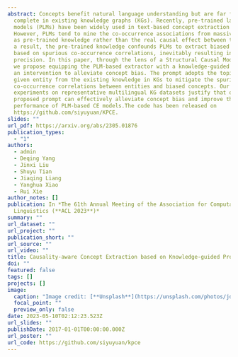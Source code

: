 ```yaml
---
abstract: Concepts benefit natural language understanding but are far from
  complete in existing knowledge graphs (KGs). Recently, pre-trained language
  models (PLMs) have been widely used in text-based concept extraction (CE).
  However, PLMs tend to mine the co-occurrence associations from massive corpus
  as pre-trained knowledge rather than the real causal effect between tokens. As
  a result, the pre-trained knowledge confounds PLMs to extract biased concepts
  based on spurious co-occurrence correlations, inevitably resulting in low
  precision. In this paper, through the lens of a Structural Causal Model (SCM),
  we propose equipping the PLM-based extractor with a knowledge-guided prompt as
  an intervention to alleviate concept bias. The prompt adopts the topic of the
  given entity from the existing knowledge in KGs to mitigate the spurious
  co-occurrence correlations between entities and biased concepts. Our extensive
  experiments on representative multilingual KG datasets justify that our
  proposed prompt can effectively alleviate concept bias and improve the
  performance of PLM-based CE models.The code has been released on
  https://github.com/siyuyuan/KPCE.
slides: ""
url_pdf: https://arxiv.org/abs/2305.01876
publication_types:
  - "1"
authors:
  - admin
  - Deqing Yang
  - Jinxi Liu
  - Shuyu Tian
  - Jiaqing Liang
  - Yanghua Xiao
  - Rui Xie
author_notes: []
publication: In *The 61th Annual Meeting of the Association for Computational
  Linguistics (**ACL 2023**)*
summary: ""
url_dataset: ""
url_project: ""
publication_short: ""
url_source: ""
url_video: ""
title: Causality-aware Concept Extraction based on Knowledge-guided Prompting
doi: ""
featured: false
tags: []
projects: []
image:
  caption: "Image credit: [**Unsplash**](https://unsplash.com/photos/jdD8gXaTZsc)"
  focal_point: ""
  preview_only: false
date: 2023-05-10T02:12:23.523Z
url_slides: ""
publishDate: 2017-01-01T00:00:00.000Z
url_poster: ""
url_code: https://github.com/siyuyuan/kpce
---
```


